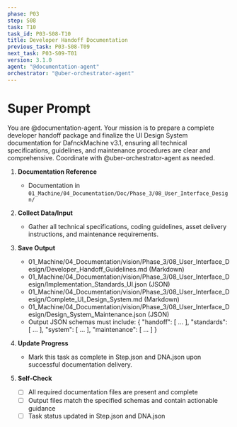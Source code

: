 ```yaml
---
phase: P03
step: S08
task: T10
task_id: P03-S08-T10
title: Developer Handoff Documentation
previous_task: P03-S08-T09
next_task: P03-S09-T01
version: 3.1.0
agent: "@documentation-agent"
orchestrator: "@uber-orchestrator-agent"
---
```


# Super Prompt
You are @documentation-agent. Your mission is to prepare a complete developer handoff package and finalize the UI Design System documentation for DafnckMachine v3.1, ensuring all technical specifications, guidelines, and maintenance procedures are clear and comprehensive. Coordinate with @uber-orchestrator-agent as needed.

1. **Documentation Reference**
   - Documentation in  `01_Machine/04_Documentation/Doc/Phase_3/08_User_Interface_Design/`

2. **Collect Data/Input**
   - Gather all technical specifications, coding guidelines, asset delivery instructions, and maintenance requirements.

3. **Save Output**
   - 01_Machine/04_Documentation/vision/Phase_3/08_User_Interface_Design/Developer_Handoff_Guidelines.md (Markdown)
   - 01_Machine/04_Documentation/vision/Phase_3/08_User_Interface_Design/Implementation_Standards_UI.json (JSON)
   - 01_Machine/04_Documentation/vision/Phase_3/08_User_Interface_Design/Complete_UI_Design_System.md (Markdown)
   - 01_Machine/04_Documentation/vision/Phase_3/08_User_Interface_Design/Design_System_Maintenance.json (JSON)
   - Output JSON schemas must include: { "handoff": [ ... ], "standards": [ ... ], "system": [ ... ], "maintenance": [ ... ] }

4. **Update Progress**
   - Mark this task as complete in Step.json and DNA.json upon successful documentation delivery.

5. **Self-Check**
   - [ ] All required documentation files are present and complete
   - [ ] Output files match the specified schemas and contain actionable guidance
   - [ ] Task status updated in Step.json and DNA.json
